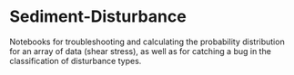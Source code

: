 # Sediment-Disturbance
Notebooks for troubleshooting and calculating the probability distribution for an array of data (shear stress), as well as for catching a bug in the classification of disturbance types.
